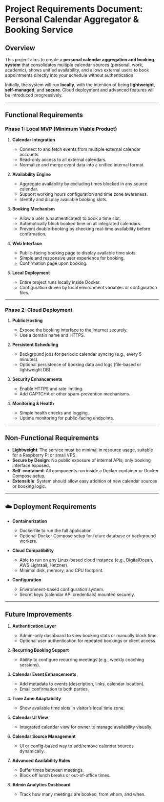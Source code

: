 # Project Requirements Document: Personal Calendar Aggregator & Booking Service

## Overview

This project aims to create a **personal calendar aggregation and booking system** that consolidates multiple calendar sources (personal, work, academic), shows unified availability, and allows external users to book appointments directly into your schedule without authentication.

Initially, the system will run **locally**, with the intention of being **lightweight**, **self-managed**, and **secure**. Cloud deployment and advanced features will be introduced progressively.

---

## Functional Requirements

### Phase 1: Local MVP (Minimum Viable Product)

1. **Calendar Integration**
   - Connect to and fetch events from multiple external calendar accounts.
   - Read-only access to all external calendars.
   - Normalize and merge event data into a unified internal format.

2. **Availability Engine**
   - Aggregate availability by excluding times blocked in any source calendar.
   - Support working hours configuration and time zone awareness.
   - Identify and display available booking slots.

3. **Booking Mechanism**
   - Allow a user (unauthenticated) to book a time slot.
   - Automatically block booked time on all integrated calendars.
   - Prevent double-booking by checking real-time availability before confirmation.

4. **Web Interface**
   - Public-facing booking page to display available time slots.
   - Simple and responsive user experience for booking.
   - Confirmation page upon booking.

5. **Local Deployment**
   - Entire project runs locally inside Docker.
   - Configuration driven by local environment variables or configuration files.

---

### Phase 2: Cloud Deployment

1. **Public Hosting**
   - Expose the booking interface to the internet securely.
   - Use a domain name and HTTPS.

2. **Persistent Scheduling**
   - Background jobs for periodic calendar syncing (e.g., every 5 minutes).
   - Optional persistence of booking data and logs (file-based or lightweight DB).

3. **Security Enhancements**
   - Enable HTTPS and rate limiting.
   - Add CAPTCHA or other spam-prevention mechanisms.

4. **Monitoring & Health**
   - Simple health checks and logging.
   - Uptime monitoring for public-facing endpoints.

---

## Non-Functional Requirements

- **Lightweight**: The service must be minimal in resource usage, suitable for a Raspberry Pi or small VPS.
- **Secure by Design**: No public exposure of internal APIs; only booking interface exposed.
- **Self-contained**: All components run inside a Docker container or Docker Compose setup.
- **Extensible**: System should allow easy addition of new calendar sources or booking logic.

---

## ☁️ Deployment Requirements

- **Containerization**
  - Dockerfile to run the full application.
  - Optional Docker Compose setup for future database or background workers.

- **Cloud Compatibility**
  - Able to run on any Linux-based cloud instance (e.g., DigitalOcean, AWS Lightsail, Hetzner).
  - Minimal disk, memory, and CPU footprint.

- **Configuration**
  - Environment-based configuration system.
  - Secret keys (calendar API credentials) mounted securely.

---

## Future Improvements

1. **Authentication Layer**
   - Admin-only dashboard to view booking stats or manually block time.
   - Optional user authentication for repeated bookings or client access.

2. **Recurring Booking Support**
   - Ability to configure recurring meetings (e.g., weekly coaching sessions).

3. **Calendar Event Enhancements**
   - Add metadata to events (description, links, calendar location).
   - Email confirmation to both parties.

4. **Time Zone Adaptability**
   - Show available time slots in visitor’s local time zone.

5. **Calendar UI View**
   - Integrated calendar view for owner to manage availability visually.

6. **Calendar Source Management**
   - UI or config-based way to add/remove calendar sources dynamically.

7. **Advanced Availability Rules**
   - Buffer times between meetings.
   - Block off lunch breaks or out-of-office times.

8. **Admin Analytics Dashboard**
   - Track how many meetings are booked, from whom, and when.
